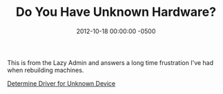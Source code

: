 ﻿---
layout: post
title:  Do You Have Unknown Hardware?
date:   2012-10-18 00:00:00 -0500
categories: IT
---






This is from the Lazy Admin and answers a long time frustration I've had when rebuilding machines.

<a href="http://thelazyadmin.com/blogs/thelazyadmin/archive/2011/02/11/determine-driver-for-unknown-device.aspx">Determine Driver for Unknown Device</a>


